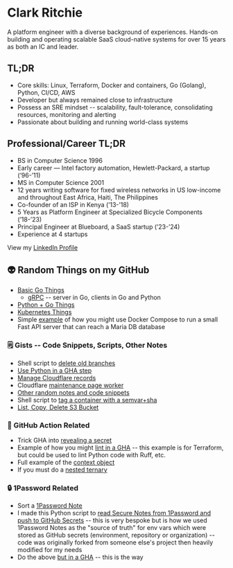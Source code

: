 # Clark Ritchie

A platform engineer with a diverse background of experiences.  Hands-on building and operating scalable SaaS cloud-native systems for over 15 years as both an IC and leader.

## TL;DR

- Core skills:  Linux, Terraform, Docker and containers, Go (Golang), Python, CI/CD, AWS
- Developer but always remained close to infrastructure
- Possess an SRE mindset -- scalability, fault-tolerance, consolidating resources, monitoring and alerting
- Passionate about building and running world-class systems

## Professional/Career TL;DR

- BS in Computer Science 1996
- Early career — Intel factory automation, Hewlett-Packard, a startup (’96-’11)
- MS in Computer Science 2001
- 12 years writing software for fixed wireless networks in US low-income and throughout East Africa, Haiti, The Philippines
- Co-founder of an ISP in Kenya (’13-’18)
- 5 Years as Platform Engineer at Specialized Bicycle Components (’18-’23)
- Principal Engineer at Blueboard, a SaaS startup (’23-’24)
- Experience at 4 startups

View my [LinkedIn Profile](https://www.linkedin.com/in/clarkritchie)

## 👽 Random Things on my GitHub

- [Basic Go Things](https://github.com/clarkritchie/basic-go-things)
  - [gRPC](https://github.com/clarkritchie/basic-go-things/tree/main/grpc) -- server in Go, clients in Go and Python
- [Python + Go Things](https://github.com/clarkritchie/python-go-things)
- [Kubernetes Things](https://github.com/clarkritchie/k8s-things)
- Simple [example](https://github.com/clarkritchie/pizza-store-app) of how you might use Docker Compose to run a small Fast API server that can reach a Maria DB database

### 🗒️ Gists -- Code Snippets, Scripts, Other Notes

- Shell script to [delete old branches](https://gist.github.com/clarkritchie/6be7d3d8fec96901002b01df2eaafb6e)
- [Use Python in a GHA step](https://gist.github.com/clarkritchie/a347d3fe9c72f47d9ece95f4dda38536)
- [Manage Cloudflare records](https://gist.github.com/clarkritchie/f518f5f7a8fb889f9fa9f87e7574cbe4)
- Cloudflare [maintenance page worker](https://gist.github.com/clarkritchie/31aa63566ac388332cb2a6275a40396d)
- [Other random notes and code snippets](https://gist.github.com/clarkritchie)
- Shell script to [tag a container with a semvar+sha](https://gist.github.com/clarkritchie/600297e23a05a629664bfbff20d03b51)
- [List, Copy, Delete S3 Bucket](https://gist.github.com/clarkritchie/fdce6b1a365ce176040bc8e7fca3a0c7)

### 🤖 GitHub Action Related

- Trick GHA into [revealing a secret](https://gist.github.com/clarkritchie/def05211e6dd0ec6a8e1edd48f0f822b)
- Example of how you might [lint in a GHA](https://gist.github.com/clarkritchie/2f935597b9398a34380e8c9a90005b6f) -- this example is for Terraform, but could be used to lint Python code with Ruff, etc.
- Full example of the [context object](https://gist.github.com/clarkritchie/b84937c0c83bcf1de9f25ca63bcaf77a)
- If you must do a [nested ternary](https://gist.github.com/clarkritchie/d3c35a9feeec5ed62ddbb38172ee62c2)

### :lock: 1Password Related

- Sort a [1Password Note](https://gist.github.com/clarkritchie/1e223f3cd3657cd00722be52f4249c1a)
- I made this Python script to [read Secure Notes from 1Password and push to GitHub Secrets](https://github.com/clarkritchie/1pw-github-secrets) -- this is very bespoke but is how we used 1Password Notes as the "source of truth" for env vars which were stored as GitHub secrets (environment, repository or organization) -- code was originally forked from someone else's project then heavily modified for my needs
- Do the above [but in a GHA](https://gist.github.com/clarkritchie/843c54c66af0833d05a88ab6fd84a544) -- this is the way 
